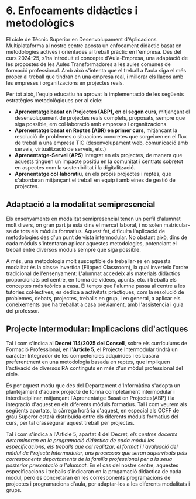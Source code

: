 # 6. Enfocaments didàctics i metodològics

El cicle de Tècnic Superior en Desenvolupament d'Aplicacions Multiplataforma al nostre centre aposta un enfocament didàctic basat en metodologies actives i orientades al treball pràctic en l'empresa. Des del curs 2024-25, s'ha introduit el concepte d'Aula-Empresa, una adaptació de les propostes de les Aules Transformadores a les aules comunes de formació professional. Amb això s'intenta que el treball a l'aula siga el més proper al treball que tindran en una empresa real, i millorar els llaços amb les empreses i organitzacions en projectes reals.

Per tot això, l'equip educatiu ha aprovat la implementació de les següents estratègies metodològiques per al cicle:

* **Aprenentatge basat en Projectes (ABP), en el segon curs**, mitjançant el desenvolupament de projectes reals complets, proposats, sempre que siga possible, em col·laboració amb empreses i organitzacions.
* **Aprenentatge basat en Reptes (ABR) en primer curs**, mitjançant la resolució de problemes o situacions  concretes que sorgeixen en el flux de treball a una empresa TIC (desenvolupament web, comunicació amb serveis, virtualització de serveis, etc.)
* **Aprenentatge-Servei (APS)** integrat en els projectes, de manera que aquests tinguen un impacte positiu en la comunitat i centrats sobretot en aspectes com la sostenibilitat i la digitalització.
* **Aprenentatge col·laboratiu**, en els propis projectes i reptes, que s'abordaran mitjançant el treball en equip i amb eines de gestió de projectes.

## Adaptació a la modalitat semipresencial

Els ensenyaments en modalitat semipresencial tenen un perfil d'alumnat molt divers, on gran part ja està dins el mercat laboral, i no solen matricular-se de tots els mòduls formatius. Aquest fet, dificulta l'aplicació de metodologies des d'un punt de vista intermodular. No obstant això, dins de cada mòduls s'intentaran aplicar aquestes metodologies, potenciant el treball entre diversos mòduls sempre que siga possible. 

A més, una metodologia molt susceptible de treballar-se en aquesta modalitat és la classe invertida (Flipped Classroom), la qual inverteix l'ordre tradicional de l'ensenyament: L'alumnat accedeix als materials didàctics proporcionats pel centre, en forma de vídeos, apunts, etc. i treballa els conceptes més teòrics a casa. El temps que l'alumne passa al centre a les tutories col·lectives, es dedica a activitats pràctiques, com la resolució de problemes, debats, projectes, treballs en grup, i en general, a aplicar els coneixements que ha treballat a casa prèviament, amb l'assistencia i guia del professor.

## Projecte Intermodular: Implicacions did'actiques

Tal i com s'indica al **Decret 114/2025 del Consell**, sobre els currículums de Formació Professional, en l'**Article 5**, el Projecte Intermodular tindrà un caràcter Integrador de les competències adquirides i es basarà preferentment en una metodologia basada en reptes, que impliquen l'activació de diversos RA continguts en més d'un mòdul professional del cicle.

És per aquest motiu que des del Departament d'Informàtica s'adopta un plantejament d'aqueix projecte de forma completament intermodular i interdisciplinar, mitjançant l'Aprenentatge Basat en Projectes(ABP) i la integració d'aquest en els diferents mòduls formatius. Tal i com veurem als següents apartats, la càrrega horària d'aquest, en especial als CCFF de grau Superor estarà distribuïda entre els diferents mòduls formatius del curs, per tal d'assegurar aquest treball per projectes.

Tal i com s'indica a l'Article 5, apartat 4 del Decret, *els centres docents determinaran en la programació didàctica de cada mòdul les especificacions, els treballs que cal realitzar, el format i l'avaluació del mòdul de Projecte Intermodular, uns processos que seran supervisats pels corresponents departaments de la familia professional per a la seua posterior presentació a l'alumnat.* En el cas del nostre centre, aquestes especificacions i treballs s'indicaran en la progamació didàctica de cada mòdul, però es concretaran en les corresponents programacions de projectes i programacions d'aula, per adaptar-los a les diferents modalitats i grups.


<!--
En este apartat s'ha de consensuar el marc pedagògic que condicionarà el procés 
d'ensenyança-aprenentatge en el cicle, i definir els principis metodològics que guiaran 
el treball del professorat.  
No es tracta de repetir el que ja indica el marc normatiu, sinó de concretar els principis que seran de compliment obligat per a la docència en el corresponent cicle formatiu en el centre. El que dictamina este punt haurà de tindre caràcter prescriptiu i l'equip docent s'ajustarà a estes directrius.  
És  clar  que  aconseguir  consensos  entre  el  professorat  és  difícil,  atesa  la  diversitat d'opinions  i  enfocaments  educatius,  però  considerem  que  este  esforç  és imprescindible. En general parlem d'equips educatius amplis i amb diferents interessos particulars,  és  necessari  comprendre  que  el  consens  és  un  camí  necessari  i  que  el procés requerix diàleg, flexibilitat i compromís per part de tot l'equip docent. 


RD 659/23. Article 13. Principis pedagògics 

1. Les administracions promouran i facilitaran que els equips docents implicats en cada grau incorporen metodologies actives que faciliten els aprenentatges [...] 

Integrar metodologies actives és un mandat establit en el marc normatiu. El professorat 
haurem d'esforçar-nos en el disseny de processos d'aprenentatge que evolucionen des d'un pla teòric i passiu cap a un procés significatiu integrat amb la realitat professional. 
Convertir  l'alumnat  en  protagonista  del  seu  propi  aprenentatge,  enfrontar-lo amb situacions  reals  o  simulades  que  requerisquen  la  resolució  de  problemes,  treball  en equip, presa de decisions, etc., és el camí per a aconseguir futurs professionals amb les habilitats necessàries en els sectors professionals. 

El PCCF ha de reforçar el compromís dels departaments i els equips educatius en este  canvi metodològic i, per això, s'hauran de consensuar les metodologies a utilitzar en els  mòduls del cicle i, si pot ser, potenciar les actives.
-->
